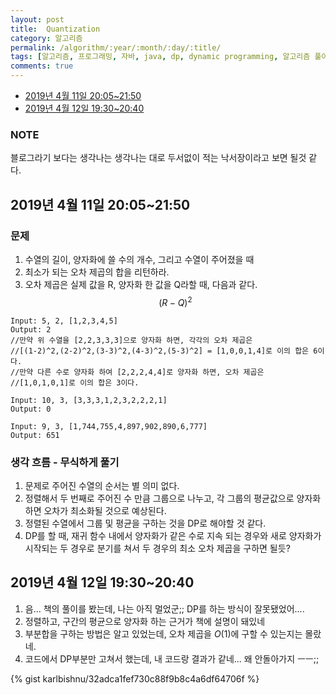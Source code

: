 ```yaml
---
layout: post
title:  Quantization
category: 알고리즘
permalink: /algorithm/:year/:month/:day/:title/
tags: [알고리즘, 프로그래밍, 자바, java, dp, dynamic programming, 알고리즘 풀이 해결 전략, 구종만, P244]
comments: true
---
```


* [2019년 4월 11일 20:05~21:50](#2019년-4월-11일-20052150)
* [2019년 4월 12일 19:30~20:40](#2019년-4월-12일-19302040)

### NOTE
블로그라기 보다는 생각나는 생각나는 대로 두서없이 적는 낙서장이라고 보면 될것 같다.

## 2019년 4월 11일 20:05~21:50
### 문제
1. 수열의 길이, 양자화에 쓸 수의 개수, 그리고 수열이 주어졌을 때
2. 최소가 되는 오차 제곱의 합을 리턴하라.
3. 오차 제곱은 실제 값을 R, 양자화 한 값을 Q라할 때, 다음과 같다.$$(R-Q)^2$$

```
Input: 5, 2, [1,2,3,4,5]
Output: 2
//만약 위 수열을 [2,2,3,3,3]으로 양자화 하면, 각각의 오차 제곱은
//[(1-2)^2,(2-2)^2,(3-3)^2,(4-3)^2,(5-3)^2] = [1,0,0,1,4]로 이의 합은 6이다.
//만약 다른 수로 양자화 하여 [2,2,2,4,4]로 양자화 하면, 오차 제곱은
//[1,0,1,0,1]로 이의 합은 3이다.

Input: 10, 3, [3,3,3,1,2,3,2,2,2,1]
Output: 0

Input: 9, 3, [1,744,755,4,897,902,890,6,777]
Output: 651
```

### 생각 흐름 - 무식하게 풀기
1. 문제로 주어진 수열의 순서는 별 의미 없다.
2. 정렬해서 두 번째로 주어진 수 만큼 그룹으로 나누고, 각 그룹의 평균값으로 양자화하면 오차가 최소화될 것으로 예상된다.
3. 정렬된 수열에서 그룹 및 평균을 구하는 것을 DP로 해야할 것 같다.
4. DP를 할 때, 재귀 함수 내에서 양자화가 같은 수로 지속 되는 경우와 새로 양자화가 시작되는 두 경우로 분기를 쳐서 두 경우의 최소 오차 제곱을 구하면 될듯?

## 2019년 4월 12일 19:30~20:40
1. 음... 책의 풀이를 봤는데, 나는 아직 멀었군;; DP를 하는 방식이 잘못됐었어....
2. 정렬하고, 구간의 평균으로 양자화 하는 근거가 책에 설명이 돼있네
3. 부분합을 구하는 방법은 알고 있었는데, 오차 제곱을 $O(1)$에 구할 수 있는지는 몰랐네.
4. 코드에서 DP부분만 고쳐서 했는데, 내 코드랑 결과가 같네... 왜 안돌아가지 ㅡㅡ;;

{% gist karlbishnu/32adca1fef730c88f9b8c4a6df64706f %}
